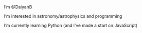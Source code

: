I’m @DaiyanB

I’m interested in astronomy/astrophysics and programming

I’m currently learning Python (and I've made a start on JavaScript)


<!---
DaiyanB/DaiyanB is a ✨ special ✨ repository because its `README.md` (this file) appears on your GitHub profile.
You can click the Preview link to take a look at your changes.
--->
